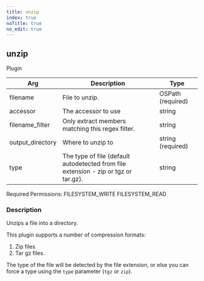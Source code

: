 ```yaml
---
title: unzip
index: true
noTitle: true
no_edit: true
---
```




<div class="vql_item"></div>


## unzip
<span class='vql_type label label-warning pull-right page-header'>Plugin</span>



<div class="vqlargs"></div>

Arg | Description | Type
----|-------------|-----
filename|File to unzip.|OSPath (required)
accessor|The accessor to use|string
filename_filter|Only extract members matching this regex filter.|string
output_directory|Where to unzip to|string (required)
type|The type of file (default autodetected from file extension - zip or tgz or tar.gz).|string

Required Permissions: 
<span class="linkcolour label label-success">FILESYSTEM_WRITE</span>
<span class="linkcolour label label-success">FILESYSTEM_READ</span>

### Description

Unzips a file into a directory.

This plugin supports a number of compression formats:
1. Zip files
2. Tar gz files.

The type of the file will be detected by the file extension, or
else you can force a type using the `type` parameter (`tgz` or
`zip`).


